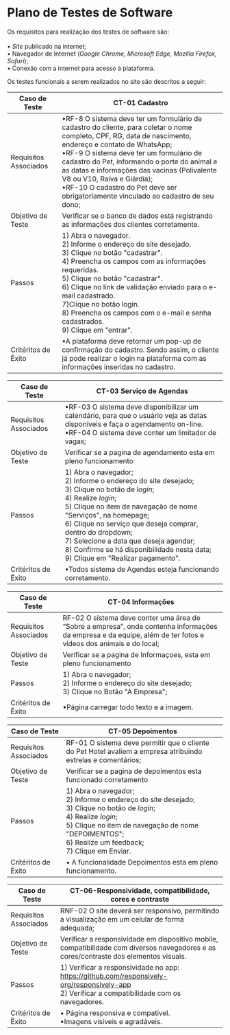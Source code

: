 # Plano de Testes de Software

Os requisitos para realização dos testes de software são:
<br><br>
 •	_Site_ publicado na internet;<br/>
 •	Navegador de Internet (_Google Chrome, Microsoft Edge, Mozilla Firefox, Safari_);<br/>
 •	Conexão com a internet para acesso à plataforma.<br/>

Os testes funcionais a serem realizados no site são descritos a seguir:
 

| **Caso de Teste** | **CT-01 Cadastro**|
|---|---|
| Requisitos Associados|•RF-8 O sistema deve ter um formulário de cadastro do cliente, para coletar o nome completo, CPF, RG, data de nascimento, endereço e contato de WhatsApp;<br> •RF-9 O sistema deve ter um formulário de cadastro do Pet, informando o porte do animal e as datas e informações das vacinas (Polivalente V8 ou V10, Raiva e Giárdia);<br> •RF-10 O cadastro do Pet deve ser obrigatoriamente vinculado ao cadastro de seu dono; |
|Objetivo de Teste | Verificar se o banco de dados está registrando as informações dos clientes corretamente.|
| Passos |1) Abra o navegador.<br/> 2) Informe o endereço do site desejado. <br/> 3) Clique no botão "cadastrar". <br/> 4) Preencha os campos com as informações requeridas.<br/> 5) Clique no botão "cadastrar".<br/> 6) Clique no link de validação enviado para o e-mail cadastrado. <br/> 7)Clique no botão login.<br/> 8) Preencha os campos com o e-mail e senha cadastrados. <br/> 9) Clique em "entrar".|
|Critéritos de Êxito| •A plataforma deve retornar um pop-up de confirmação do cadastro. Sendo assim, o cliente já pode realizar o login na plataforma com as informações inseridas no cadastro. |


| **Caso de Teste** | **CT-03 Serviço de Agendas**|
|---|---|
| Requisitos Associados |•RF-03 O sistema deve disponibilizar um calendário, para que o usuário veja as datas disponíveis e faça o agendamento on-line.<br> •RF-04 O sistema deve conter um limitador de vagas;  |
|Objetivo de Teste | Verificar se a pagina de agendamento esta em pleno funcionamento |
| Passos |  1) Abra o navegador;<br/> 2) Informe o endereço do site desejado; <br/> 3) Clique no botão de _login_;  <br/> 4) Realize _login_;<br/> 5) Clique no item de navegação de nome "Serviços", na homepage; <br/> 6) Clique no serviço que deseja comprar, dentro do dropdown; <br/> 7) Selecione a data que deseja agendar; <br/> 8) Confirme se há disponibilidade nesta data; <br/> 9) Clique em "Realizar pagamento". |
|Critéritos de Êxito| •Todos sistema de Agendas esteja funcionando corretamento.|


|**Caso de Teste** | **CT-04 Informações**|
|---|---|
| Requisitos Associados |RF-02 O sistema deve conter uma área de “Sobre a empresa”, onde contenha informações da empresa e da equipe, além de ter fotos e vídeos dos animais e do local; |
|Objetivo de Teste | Verificar se a pagina de Informaçoes, esta em pleno funcionamento |
| Passos | 1) Abra o navegador;<br/> 2) Informe o endereço do site desejado; <br/> 3) Clique no Botão "A Empresa"; |
|Critéritos de Êxito| •Página carregar todo texto e a imagem. |




 |**Caso de Teste** | **CT-05 Depoimentos**|
|---|---|
| Requisitos Associados | RF-01 O sistema deve permitir que o cliente do Pet Hotel avaliem a empresa atribuindo estrelas e comentários;|
|Objetivo de Teste | Verificar se a pagina de depoimentos esta funcionado corretamento |
| Passos |  1) Abra o navegador;<br/> 2) Informe o endereço do site desejado; <br/> 3) Clique no botão de _login_;  <br/> 4) Realize _login_;<br/> 5) Clique no item de navegação de nome "DEPOIMENTOS";<br/> 6) Realize um feedback;<br/> 7) Clique em Enviar.|
|Critéritos de Êxito| • A funcionalidade Depoimentos esta em pleno funcionamento.|



 |**Caso de Teste** | **CT-06-Responsividade, compatibilidade, cores e contraste**|
|---|---|
| Requisitos Associados |RNF-02 O site deverá ser responsivo, permitindo a visualização em um celular de forma adequada; 
|Objetivo de Teste | Verificar a responsividade em dispositivo mobile, compatibilidade com diversos navegadores e as cores/contraste dos elementos visuais. |
| Passos |  1) Verificar a responsividade no app: https://github.com/responsively-org/responsively-app<br> 2) Verificar a compatibilidade com os navegadores. |
|Critéritos de Êxito| •	Página responsiva e compativel. <br> •Imagens visíveis e agradáveis.|



 
